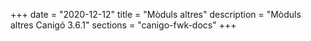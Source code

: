 +++
date        = "2020-12-12"
title       = "Mòduls altres"
description = "Mòduls altres Canigó 3.6.1"
sections    = "canigo-fwk-docs"
+++